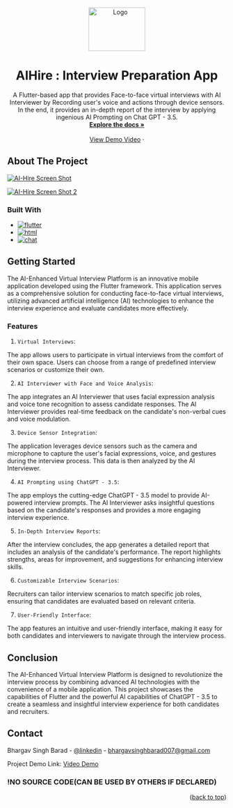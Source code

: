 <!-- Improved compatibility of back to top link: See: https://github.com/othneildrew/Best-README-Template/pull/73 -->
<a name="readme-top"></a>

<!--

[![Contributors][contributors-shield]][contributors-url]
[![Forks][forks-shield]][forks-url]
[![Stargazers][stars-shield]][stars-url]
[![Issues][issues-shield]][issues-url]
[![MIT License][license-shield]][license-url]
[![LinkedIn][linkedin-shield]][linkedin-url]

-->


<!-- PROJECT LOGO -->
<br/>
<div align="center">

  <a href="https://github.com/OraclYT/aihire-demo">
    <img src="images/logo.png" alt="Logo" width="130" height="100">
  </a> 


<h1 align="center">AIHire : Interview Preparation App</h1>

  <p align="center">
     A Flutter-based app that provides Face-to-face virtual interviews with AI Interviewer by Recording user's voice and actions through device sensors. In the end, it provides an in-depth report of the interview by applying ingenious AI Prompting on Chat GPT - 3.5.
    <br/>
    <a href="https://github.com/OracleYT/aihire-demo"><strong>Explore the docs »</strong></a>
    <br />
    <br />
    <a href="https://youtube.com/shorts/lUUmg6Krxqs">View Demo Video</a>
    ·
     <!--
    <a href="https://github.com/github_username/repo_name/issues">Report Bug</a>
    ·
    <a href="https://github.com/github_username/repo_name/issues">Request Feature</a>
     -->
  </p>
</div>


<!-- ABOUT THE PROJECT -->
## About The Project

[![AI-Hire Screen Shot][product-screenshot]](https://youtu.be/zjhYZU-olpo)

[![AI-Hire Screen Shot 2][product-screenshot-2]](https://youtu.be/zjhYZU-olpo)

### Built With

* [![flutter][flutter.js]][Next-url]
* [![html][html.js]][Next-url]
* [![chat][chat.js]][Next-url]
<!--
* [![React][React.js]][React-url]
* [![Vue][Vue.js]][Vue-url]
* [![Angular][Angular.io]][Angular-url]
* [![Svelte][Svelte.dev]][Svelte-url]
* [![Laravel][Laravel.com]][Laravel-url]
* [![Bootstrap][Bootstrap.com]][Bootstrap-url]
* [![JQuery][JQuery.com]][JQuery-url]
-->



<!-- GETTING STARTED -->
## Getting Started

The AI-Enhanced Virtual Interview Platform is an innovative mobile application developed using the Flutter framework. This application serves as a comprehensive solution for conducting face-to-face virtual interviews, utilizing advanced artificial intelligence (AI) technologies to enhance the interview experience and evaluate candidates more effectively.

### Features


1. `Virtual Interviews`:

The app allows users to participate in virtual interviews from the comfort of their own space. Users can choose from a range of predefined interview scenarios or customize their own.

2. `AI Interviewer with Face and Voice Analysis`:

The app integrates an AI Interviewer that uses facial expression analysis and voice tone recognition to assess candidate responses. The AI Interviewer provides real-time feedback on the candidate's non-verbal cues and voice modulation.

3. `Device Sensor Integration`:

The application leverages device sensors such as the camera and microphone to capture the user's facial expressions, voice, and gestures during the interview process. This data is then analyzed by the AI Interviewer.

4. `AI Prompting using ChatGPT - 3.5`:

The app employs the cutting-edge ChatGPT - 3.5 model to provide AI-powered interview prompts. The AI Interviewer asks insightful questions based on the candidate's responses and provides a more engaging interview experience.

5. `In-Depth Interview Reports`:

After the interview concludes, the app generates a detailed report that includes an analysis of the candidate's performance. The report highlights strengths, areas for improvement, and suggestions for enhancing interview skills.

6. `Customizable Interview Scenarios`:

Recruiters can tailor interview scenarios to match specific job roles, ensuring that candidates are evaluated based on relevant criteria.

7. `User-Friendly Interface`:

The app features an intuitive and user-friendly interface, making it easy for both candidates and interviewers to navigate through the interview process.

   

<!-- Target audience -->
## Conclusion

The AI-Enhanced Virtual Interview Platform is designed to revolutionize the interview process by combining advanced AI technologies with the convenience of a mobile application. This project showcases the capabilities of Flutter and the powerful AI capabilities of ChatGPT - 3.5 to create a seamless and insightful interview experience for both candidates and recruiters.

<!-- CONTACT -->
## Contact

Bhargav Singh Barad - [@linkedin](https://www.linkedin.com/in/bhargav-singh-barad/) - bhargavsinghbarad007@gmail.com

Project Demo Link: [Video Demo](https://youtube.com/playlist?list=PLpSi8Gwi0z9nyUyJVV74FNBRccZhwmUbg)


### !NO SOURCE CODE(CAN BE USED BY OTHERS IF DECLARED)


<p align="right">(<a href="#readme-top">back to top</a>)</p>



<!-- MARKDOWN LINKS & IMAGES -->
<!-- https://www.markdownguide.org/basic-syntax/#reference-style-links -->
[contributors-shield]: https://img.shields.io/github/contributors/github_username/repo_name.svg?style=for-the-badge
[contributors-url]: https://github.com/github_username/repo_name/graphs/contributors
[forks-shield]: https://img.shields.io/github/forks/github_username/repo_name.svg?style=for-the-badge
[forks-url]: https://github.com/github_username/repo_name/network/members
[stars-shield]: https://img.shields.io/github/stars/github_username/repo_name.svg?style=for-the-badge
[stars-url]: https://github.com/github_username/repo_name/stargazers
[issues-shield]: https://img.shields.io/github/issues/github_username/repo_name.svg?style=for-the-badge
[issues-url]: https://github.com/github_username/repo_name/issues
[license-shield]: https://img.shields.io/github/license/github_username/repo_name.svg?style=for-the-badge
[license-url]: https://github.com/github_username/repo_name/blob/master/LICENSE.txt
[linkedin-shield]: https://img.shields.io/badge/-LinkedIn-black.svg?style=for-the-badge&logo=linkedin&colorB=555
[linkedin-url]: https://linkedin.com/in/linkedin_username
[product-screenshot]: images/ss1.png
[product-screenshot-2]: images/ss2.png
[php.js]: https://img.shields.io/badge/php-000000?style=for-the-badge&logo=php&logoColor=white
[Next-url]: https://nextjs.org/
[flutter.js]: https://img.shields.io/badge/flutter-20232A?style=for-the-badge&logo=flutter&logoColor=61DAFB
[html.js]: https://img.shields.io/badge/Rest%20API-20232A?style=for-the-badge&logo=Rest%20API&logoColor=61DAFB
[css.js]: https://img.shields.io/badge/css-DD0031?style=for-the-badge&logo=css&logoColor=white
[React-url]: https://reactjs.org/
[Vue.js]: https://img.shields.io/badge/Vue.js-35495E?style=for-the-badge&logo=vuedotjs&logoColor=4FC08D
[chat.js]: https://img.shields.io/badge/Chat%20GPT-000000?style=for-the-badge&logo=gpt&logoColor=4FC08D
[js.js]: https://img.shields.io/badge/JavaScript-000000?style=for-the-badge&logo=javascript&logoColor=4FC08D
[Vue-url]: https://vuejs.org/
[Angular.io]: https://img.shields.io/badge/Angular-DD0031?style=for-the-badge&logo=angular&logoColor=white
[Angular-url]: https://angular.io/
[Svelte.dev]: https://img.shields.io/badge/Svelte-4A4A55?style=for-the-badge&logo=svelte&logoColor=FF3E00
[Svelte-url]: https://svelte.dev/
[Laravel.com]: https://img.shields.io/badge/Laravel-FF2D20?style=for-the-badge&logo=laravel&logoColor=white
[Laravel-url]: https://laravel.com
[Bootstrap.com]: https://img.shields.io/badge/Bootstrap-563D7C?style=for-the-badge&logo=bootstrap&logoColor=white
[Bootstrap-url]: https://getbootstrap.com
[JQuery.com]: https://img.shields.io/badge/jQuery-0769AD?style=for-the-badge&logo=jquery&logoColor=white
[JQuery-url]: https://jquery.com 
